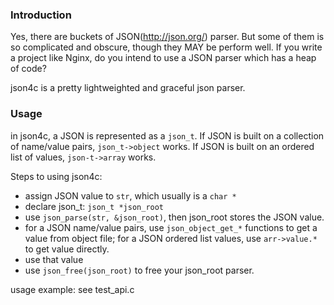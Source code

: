 ### Introduction

Yes, there are buckets of JSON(http://json.org/) parser. But some of them is so complicated and obscure, though they MAY be perform well. If you write a project like Nginx, do you intend to use a JSON parser which has a heap of code?

json4c is a pretty lightweighted and graceful json parser.

### Usage
 in json4c, a JSON is represented as a `json_t`. 
 If JSON is built on a collection of name/value pairs, `json_t->object` works. 
 If JSON is built on an ordered list of values, `json-t->array` works.
 
 Steps to using json4c:
 
 - assign JSON value to `str`, which usually is a `char *`
 - declare json_t: `json_t *json_root`
 - use `json_parse(str, &json_root)`, then json_root stores the JSON value.
 - for a JSON name/value pairs, use `json_object_get_*` functions to get a value from object file; for a JSON ordered list values, use `arr->value.*` to get value directly.
 - use that value
 - use `json_free(json_root)` to free your json_root parser.
 

usage example: see test_api.c
